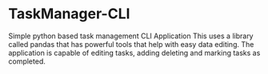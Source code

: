 # TaskManager-CLI
Simple python based task management CLI Application
This uses a library called pandas that has powerful tools that help with easy data editing. 
The application is capable of editing tasks, adding deleting and marking tasks as completed.
